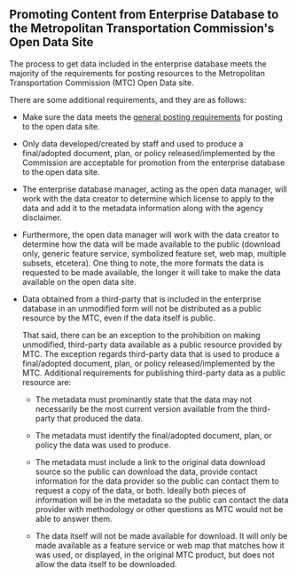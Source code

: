 ## Promoting Content from Enterprise Database to the Metropolitan Transportation Commission's Open Data Site
The process to get data included in the enterprise database meets the majority of the requirements for posting resources to the Metropolitan Transportation Commission (MTC) Open Data site.

There are some additional requirements, and they are as follows:
 - Make sure the data meets the [general posting requirements](openDataSite.md) for posting to the open data site.
 
 - Only data developed/created by staff and used to produce a final/adopted document, plan, or policy released/implemented by the Commission are acceptable for promotion from the enterprise database to the open data site.
 
 - The enterprise database manager, acting as the open data manager, will work with the data creator to determine which license to apply to the data and add it to the metadata information along with the agency disclaimer. 

 - Furthermore, the open data manager will work with the data creator to determine how the data will be made available to the public (download only, generic feature service, symbolized feature set, web map, multiple subsets, etcetera). One thing to note, the more formats the data is requested to be made available, the longer it will take to make the data available on the open data site.

 - Data obtained from a third-party that is included in the enterprise database in an unmodified form will not be distributed as a public resource by the MTC, even if the data itself is public.

   That said, there can be an exception to the prohibition on making unmodified, third-party data available as a public resource provided by MTC. The exception regards third-party data that is used to produce a final/adopted document, plan, or policy released/implemented by the MTC. Additional requirements for publishing third-party data as a public resource are:
    - The metadata must prominantly state that the data may not necessarily be the most current version available from the third-party that produced the data.
  
    - The metadata must identify the final/adopted document, plan, or policy the data was used to produce.
  
    - The metadata must include a link to the original data download source so the public can download the data, provide contact information for the data provider so the public can contact them to request a copy of the data, or both. Ideally both pieces of information will be in the metadata so the public can contact the data provider with methodology or other questions as MTC would not be able to answer them.
  
    - The data itself will not be made available for download. It will only be made available as a feature service or web map that matches how it was used, or displayed, in the original MTC product, but does not allow the data itself to be downloaded.
